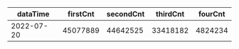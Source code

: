 |dataTime|firstCnt|secondCnt|thirdCnt|fourCnt|
|-|-|-|-|-|
|2022-07-20|45077889|44642525|33418182|4824234|